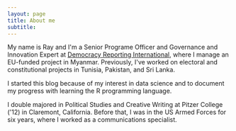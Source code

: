 ```yaml
---
layout: page
title: About me
subtitle: 
---
```


My name is Ray and I'm a Senior Programe Officer and Governance and Innovation Expert at [Democracy Reporting International](http://www.democracy-reporting.org), where I manage an EU-funded project in Myanmar. Previously, I've worked on electoral and constitutional projects in Tunisia, Pakistan, and Sri Lanka.  

I started this blog because of my interest in data science and to document my progress with learning the R programming language. 

I double majored in Political Studies and Creative Writing at Pitzer College ('12) in Claremont, California. Before that, I was in the US Armed Forces for six years, where I worked as a communications specialist. 
